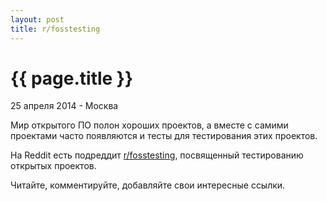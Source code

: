 ```yaml
---
layout: post
title: r/fosstesting
---
```


{{ page.title }}
================

<p class="meta">25 апреля 2014 - Москва</p>

Мир открытого ПО полон хороших проектов, а вместе с самими проектами
часто появляются и тесты для тестирования этих проектов.

На Reddit есть подреддит [r/fosstesting](http://www.reddit.com/r/fosstesting/),
посвященный тестированию открытых проектов.

Читайте, комментируйте, добавляйте свои интересные ссылки.
